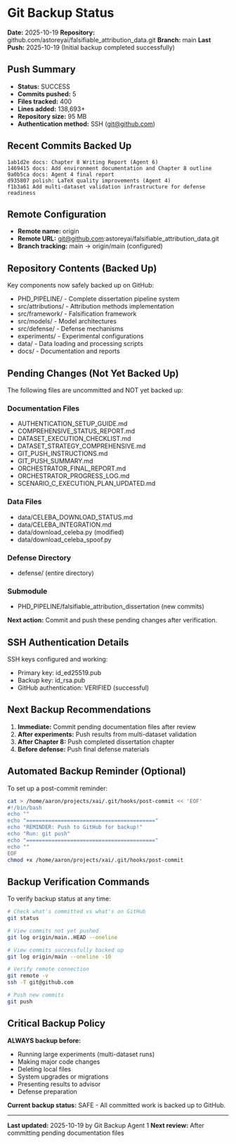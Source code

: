 # Git Backup Status

**Date:** 2025-10-19
**Repository:** github.com/astoreyai/falsifiable_attribution_data.git
**Branch:** main
**Last Push:** 2025-10-19 (Initial backup completed successfully)

## Push Summary
- **Status:** SUCCESS
- **Commits pushed:** 5
- **Files tracked:** 400
- **Lines added:** 138,693+
- **Repository size:** 95 MB
- **Authentication method:** SSH (git@github.com)

## Recent Commits Backed Up

```
1ab1d2e docs: Chapter 8 Writing Report (Agent 6)
1469415 docs: Add environment documentation and Chapter 8 outline
9a0b5ca docs: Agent 4 final report
d935807 polish: LaTeX quality improvements (Agent 4)
f1b3a61 Add multi-dataset validation infrastructure for defense readiness
```

## Remote Configuration

- **Remote name:** origin
- **Remote URL:** git@github.com:astoreyai/falsifiable_attribution_data.git
- **Branch tracking:** main -> origin/main (configured)

## Repository Contents (Backed Up)

Key components now safely backed up on GitHub:

- PHD_PIPELINE/ - Complete dissertation pipeline system
- src/attributions/ - Attribution methods implementation
- src/framework/ - Falsification framework
- src/models/ - Model architectures
- src/defense/ - Defense mechanisms
- experiments/ - Experimental configurations
- data/ - Data loading and processing scripts
- docs/ - Documentation and reports

## Pending Changes (Not Yet Backed Up)

The following files are uncommitted and NOT yet backed up:

### Documentation Files
- AUTHENTICATION_SETUP_GUIDE.md
- COMPREHENSIVE_STATUS_REPORT.md
- DATASET_EXECUTION_CHECKLIST.md
- DATASET_STRATEGY_COMPREHENSIVE.md
- GIT_PUSH_INSTRUCTIONS.md
- GIT_PUSH_SUMMARY.md
- ORCHESTRATOR_FINAL_REPORT.md
- ORCHESTRATOR_PROGRESS_LOG.md
- SCENARIO_C_EXECUTION_PLAN_UPDATED.md

### Data Files
- data/CELEBA_DOWNLOAD_STATUS.md
- data/CELEBA_INTEGRATION.md
- data/download_celeba.py (modified)
- data/download_celeba_spoof.py

### Defense Directory
- defense/ (entire directory)

### Submodule
- PHD_PIPELINE/falsifiable_attribution_dissertation (new commits)

**Next action:** Commit and push these pending changes after verification.

## SSH Authentication Details

SSH keys configured and working:
- Primary key: id_ed25519.pub
- Backup key: id_rsa.pub
- GitHub authentication: VERIFIED (successful)

## Next Backup Recommendations

1. **Immediate:** Commit pending documentation files after review
2. **After experiments:** Push results from multi-dataset validation
3. **After Chapter 8:** Push completed dissertation chapter
4. **Before defense:** Push final defense materials

## Automated Backup Reminder (Optional)

To set up a post-commit reminder:

```bash
cat > /home/aaron/projects/xai/.git/hooks/post-commit << 'EOF'
#!/bin/bash
echo ""
echo "========================================="
echo "REMINDER: Push to GitHub for backup!"
echo "Run: git push"
echo "========================================="
echo ""
EOF
chmod +x /home/aaron/projects/xai/.git/hooks/post-commit
```

## Backup Verification Commands

To verify backup status at any time:

```bash
# Check what's committed vs what's on GitHub
git status

# View commits not yet pushed
git log origin/main..HEAD --oneline

# View commits successfully backed up
git log origin/main --oneline -10

# Verify remote connection
git remote -v
ssh -T git@github.com

# Push new commits
git push
```

## Critical Backup Policy

**ALWAYS backup before:**
- Running large experiments (multi-dataset runs)
- Making major code changes
- Deleting local files
- System upgrades or migrations
- Presenting results to advisor
- Defense preparation

**Current backup status:** SAFE - All committed work is backed up to GitHub.

---

**Last updated:** 2025-10-19 by Git Backup Agent 1
**Next review:** After committing pending documentation files
